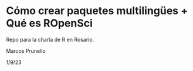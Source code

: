 # Cómo crear paquetes multilingües + Qué es ROpenSci

Repo para la charla de R en Rosario.

Marcos Prunello

1/9/23
